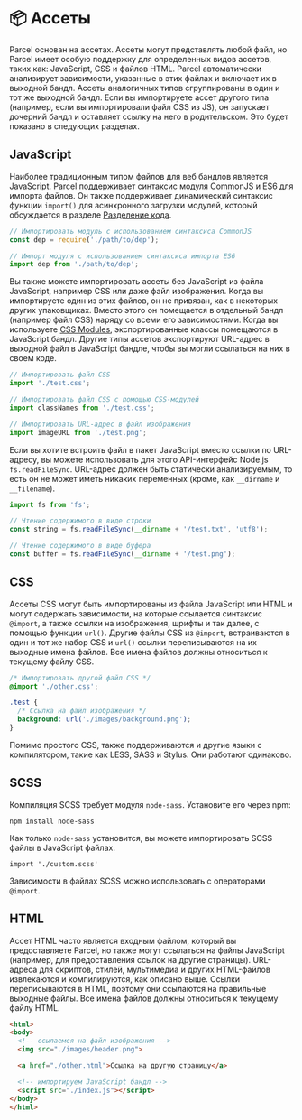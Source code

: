 # 📦 Ассеты

Parcel основан на ассетах. Ассеты могут представлять любой файл, но Parcel имеет особую поддержку для определенных видов ассетов, таких как: JavaScript, CSS и файлов HTML. Parcel автоматически анализирует зависимости, указанные в этих файлах и включает их в выходной бандл. Ассеты аналогичных типов сгруппированы в один и тот же выходной бандл. Если вы импортируете ассет другого типа (например, если вы импортировали файл CSS из JS), он запускает дочерний бандл и оставляет ссылку на него в родительском. Это будет показано в следующих разделах.

## JavaScript

Наиболее традиционным типом файлов для веб бандлов является JavaScript. Parcel поддерживает синтаксис модуля CommonJS и ES6 для импорта файлов. Он также поддерживает динамический синтаксис функции `import()` для асинхронного загрузки модулей, который обсуждается в разделе [Разделение кода](code_splitting.html).

```javascript
// Импортировать модуль с использованием синтаксиса CommonJS
const dep = require('./path/to/dep');

// Импорт модуля с использованием синтаксиса импорта ES6
import dep from './path/to/dep';
```

Вы также можете импортировать ассеты без JavaScript из файла JavaScript, например CSS или даже файл изображения. Когда вы импортируете один из этих файлов, он не привязан, как в некоторых других упаковщиках. Вместо этого он помещается в отдельный бандл (например файл CSS) наряду со всеми его зависимостями. Когда вы используете [CSS Modules](https://github.com/css-modules/css-modules), экспортированные классы помещаются в JavaScript бандл. Другие типы ассетов экспортируют URL-адрес в выходной файл в JavaScript бандле, чтобы вы могли ссылаться на них в своем коде.

```javascript
// Импортировать файл CSS
import './test.css';

// Импортировать файл CSS с помощью CSS-модулей
import classNames from './test.css';

// Импортировать URL-адрес в файл изображения
import imageURL from './test.png';
```

Если вы хотите встроить файл в пакет JavaScript вместо ссылки по URL-адресу, вы можете использовать для этого API-интерфейс Node.js `fs.readFileSync`. URL-адрес должен быть статически анализируемым, то есть он не может иметь никаких переменных (кроме, как `__dirname` и `__filename`).

```javascript
import fs from 'fs';

// Чтение содержимого в виде строки
const string = fs.readFileSync(__dirname + '/test.txt', 'utf8');

// Чтение содержимого в виде буфера
const buffer = fs.readFileSync(__dirname + '/test.png');
```

## CSS

Ассеты CSS могут быть импортированы из файла JavaScript или HTML и могут содержать зависимости, на которые ссылается синтаксис `@import`, а также ссылки на изображения, шрифты и так далее, с помощью функции `url()`. Другие файлы CSS из `@import`, встраиваются в один и тот же набор CSS и `url()` ссылки переписываются на их выходные имена файлов. Все имена файлов должны относиться к текущему файлу CSS.

```css
/* Импортировать другой файл CSS */
@import './other.css';

.test {
  /* Ссылка на файл изображения */
  background: url('./images/background.png');
}
```

Помимо простого CSS, также поддерживаются и другие языки с компилятором, такие как LESS, SASS и Stylus. Они работают одинаково.

## SCSS

Компиляция SCSS требует модуля `node-sass`. Установите его через npm:

```
npm install node-sass
```

Как только `node-sass` установится, вы можете импортировать SCSS файлы в JavaScript файлах.

```
import './custom.scss'
```

Зависимости в файлах SCSS можно использовать с операторами `@import`.

## HTML

Ассет HTML часто является входным файлом, который вы предоставляете Parcel, но также могут ссылаться на файлы JavaScript (например, для предоставления ссылок на другие страницы). URL-адреса для скриптов, стилей, мультимедиа и других HTML-файлов извлекаются и компилируются, как описано выше. Ссылки переписываются в HTML, поэтому они ссылаются на правильные выходные файлы. Все имена файлов должны относиться к текущему файлу HTML.

```html
<html>
<body>
  <!-- ссылаемся на файл изображения -->
  <img src="./images/header.png">

  <a href="./other.html">Ссылка на другую страницу</a>

  <!-- импортируем JavaScript бандл -->
  <script src="./index.js"></script>
</body>
</html>
```
